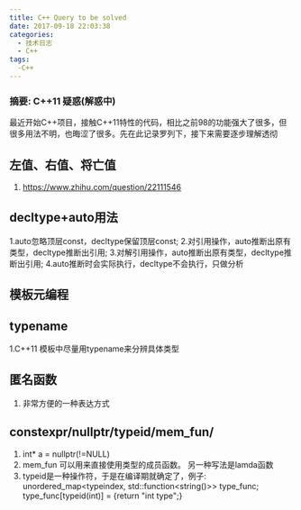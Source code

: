```yaml
---
title: C++ Query to be solved
date: 2017-09-18 22:03:38
categories:
  - 技术日志
  - C++
tags:
  -C++
---
```

### 摘要: C++11 疑惑(解惑中)
<!--more-->
最近开始C++项目，接触C++11特性的代码，相比之前98的功能强大了很多，但很多用法不明，也晦涩了很多。先在此记录罗列下，接下来需要逐步理解透彻

## 左值、右值、将亡值
1. https://www.zhihu.com/question/22111546


## decltype+auto用法
1.auto忽略顶层const，decltype保留顶层const;
2.对引用操作，auto推断出原有类型，decltype推断出引用;
3.对解引用操作，auto推断出原有类型，decltype推断出引用;
4.auto推断时会实际执行，decltype不会执行，只做分析

## 模板元编程

## typename
1.C++11 模板中尽量用typename来分辨具体类型

## 匿名函数
1. 非常方便的一种表达方式

## constexpr/nullptr/typeid/mem_fun/
1. int* a = nullptr(!=NULL)
2. mem_fun 可以用来直接使用类型的成员函数。 另一种写法是lamda函数
3. typeid是一种操作符，于是在编译期就确定了，例子: unordered_map<typeindex, std::function<string()>> type_func; type_func[typeid(int)] = [](string()){return "int type";}
